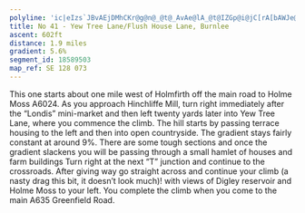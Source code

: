 ```yaml
---
polyline: 'ic|eIzs`JBvAEjDMhCKr@g@n@_@t@_AvAe@lA_@t@IZGp@i@jC[rA[bAWJe@BMHEDKXUXm@hA]`AOt@GbAClA@~CDd@Nt@DdAIt@q@nAUx@SzAM|A?^@`@LlAT|DJhAB|@Gv@Qp@Mp@AXBdATdAVz@b@~@l@`A\p@`@hAb@|CA\MVk@|AE\Qt@A`@BjCDx@XtA\|BDp@AZQfA_@nAm@bCKPc@p@{@|@W`@CJIx@?nAGn@K`@Wl@o@pAYnAYrBm@dFUrAQzAgBzKKj@Wn@y@|ASh@G\[hDSjDGrDBvBK\eC|@UDuAb@'
title: No 41 - Yew Tree Lane/Flush House Lane, Burnlee
ascent: 602ft
distance: 1.9 miles
gradient: 5.6%
segment_id: 18589503
map_ref: SE 128 073
---
```

This one starts about one mile west of Holmfirth off the main road to Holme Moss A6024.
As you approach Hinchliffe Mill, turn right immediately after the “Londis” mini-market and
then left twenty yards later into Yew Tree Lane, where you commence the climb. The hill
starts by passing terrace housing to the left and then into open countryside. The gradient
stays fairly constant at around 9%. There are some tough sections and once the gradient
slackens you will be passing through a small hamlet of houses and farm buildings Turn right
at the next “T” junction and continue to the crossroads. After giving way go straight across
and continue your climb (a nasty drag this bit, it doesn’t look much)! with views of Digley
reservoir and Holme Moss to your left. You complete the climb when you come to the main
A635 Greenfield Road.


